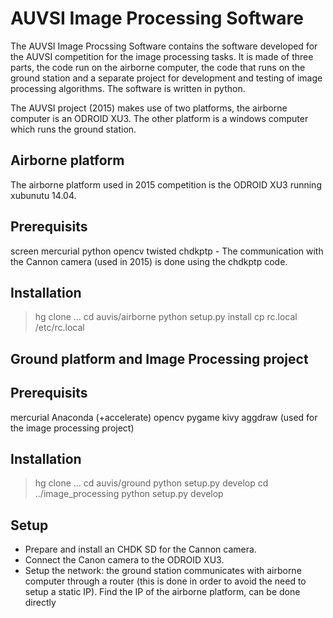 AUVSI Image Processing Software
===============================

The AUVSI Image Procssing Software contains the software developed for the AUVSI competition
for the image processing tasks. It is made of three parts, the code run on the airborne computer,
the code that runs on the ground station and a separate project for development and testing of
image processing algorithms. The software is written in python.

The AUVSI project (2015) makes use of two platforms, the airborne computer is an ODROID XU3.
The other platform is a windows computer which runs the ground station.

Airborne platform
-----------------
The airborne platform used in 2015 competition is the ODROID XU3 running xubunutu 14.04.

Prerequisits
------------
screen
mercurial
python
opencv
twisted
chdkptp - The communication with the Cannon camera (used in 2015) is done using the chdkptp code.

Installation
------------
> hg clone ...
> cd auvis/airborne
> python setup.py install
> cp rc.local /etc/rc.local

Ground platform and Image Processing project
--------------------------------------------

Prerequisits
------------
mercurial
Anaconda (+accelerate)
opencv
pygame
kivy
aggdraw (used for the image processing project)

Installation
------------
> hg clone ...
> cd auvis/ground
> python setup.py develop
> cd ../image_processing
> python setup.py develop

Setup
-----
- Prepare and install an CHDK SD for the Cannon camera.
- Connect the Canon camera to the ODROID XU3.
- Setup the network: the ground station communicates with airborne computer through a router
  (this is done in order to avoid the need to setup a static IP). Find the IP of the airborne
  platform, can be done directly
  